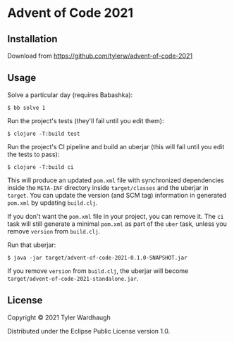 # Advent of Code 2021

## Installation

Download from https://github.com/tylerw/advent-of-code-2021

## Usage

Solve a particular day (requires Babashka):

    $ bb solve 1

Run the project's tests (they'll fail until you edit them):

    $ clojure -T:build test

Run the project's CI pipeline and build an uberjar (this will fail until you edit the tests to pass):

    $ clojure -T:build ci

This will produce an updated `pom.xml` file with synchronized dependencies inside the `META-INF`
directory inside `target/classes` and the uberjar in `target`. You can update the version (and SCM tag)
information in generated `pom.xml` by updating `build.clj`.

If you don't want the `pom.xml` file in your project, you can remove it. The `ci` task will
still generate a minimal `pom.xml` as part of the `uber` task, unless you remove `version`
from `build.clj`.

Run that uberjar:

    $ java -jar target/advent-of-code-2021-0.1.0-SNAPSHOT.jar

If you remove `version` from `build.clj`, the uberjar will become `target/advent-of-code-2021-standalone.jar`.

## License

Copyright © 2021 Tyler Wardhaugh

Distributed under the Eclipse Public License version 1.0.
